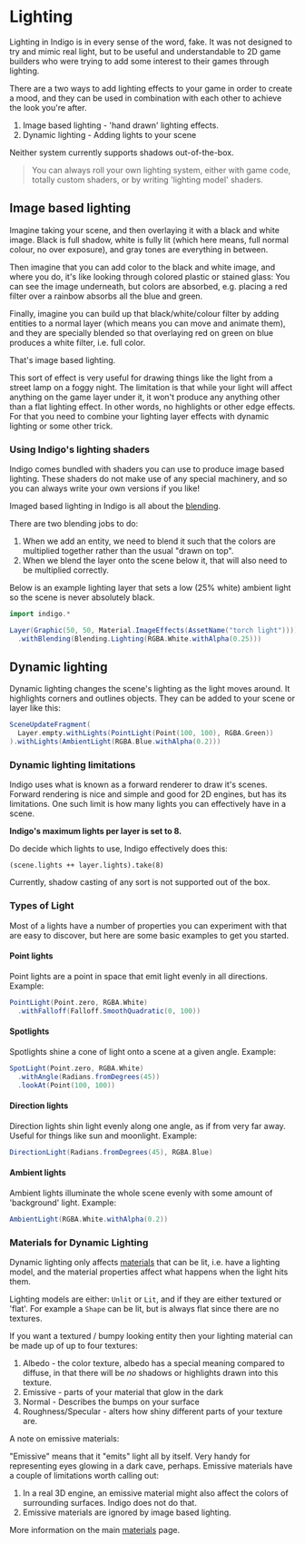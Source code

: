 # Lighting

Lighting in Indigo is in every sense of the word, fake. It was not designed to try and mimic real light, but to be useful and understandable to 2D game builders who were trying to add some interest to their games through lighting.

There are a two ways to add lighting effects to your game in order to create a mood, and they can be used in combination with each other to achieve the look you're after.

1. Image based lighting - 'hand drawn' lighting effects.
2. Dynamic lighting - Adding lights to your scene

Neither system currently supports shadows out-of-the-box.

> You can always roll your own lighting system, either with game code, totally custom shaders, or by writing 'lighting model' shaders.

## Image based lighting

Imagine taking your scene, and then overlaying it with a black and white image. Black is full shadow, white is fully lit (which here means, full normal colour, no over exposure), and gray tones are everything in between.

Then imagine that you can add color to the black and white image, and where you do, it's like looking through colored plastic or stained glass: You can see the image underneath, but colors are absorbed, e.g. placing a red filter over a rainbow absorbs all the blue and green.

Finally, imagine you can build up that black/white/colour filter by adding entities to a normal layer (which means you can move and animate them), and they are specially blended so that overlaying red on green on blue produces a white filter, i.e. full color.

That's image based lighting.

This sort of effect is very useful for drawing things like the light from a street lamp on a foggy night. The limitation is that while your light will affect anything on the game layer under it, it won't produce any anything other than a flat lighting effect. In other words, no highlights or other edge effects. For that you need to combine your lighting layer effects with dynamic lighting or some other trick.

### Using Indigo's lighting shaders

Indigo comes bundled with shaders you can use to produce image based lighting. These shaders do not make use of any special machinery, and so you can always write your own versions if you like!

Imaged based lighting in Indigo is all about the [blending](/07-shaders/blending.md).

There are two blending jobs to do:

1. When we add an entity, we need to blend it such that the colors are multiplied together rather than the usual "drawn on top".
2. When we blend the layer onto the scene below it, that will also need to be multiplied correctly.

Below is an example lighting layer that sets a low (25% white) ambient light so the scene is never absolutely black.

```scala mdoc:js:shared
import indigo.*

Layer(Graphic(50, 50, Material.ImageEffects(AssetName("torch light"))))
  .withBlending(Blending.Lighting(RGBA.White.withAlpha(0.25)))
```

## Dynamic lighting

Dynamic lighting changes the scene's lighting as the light moves around. It highlights corners and outlines objects. They can be added to your scene or layer like this:

```scala mdoc:js
SceneUpdateFragment(
  Layer.empty.withLights(PointLight(Point(100, 100), RGBA.Green))
).withLights(AmbientLight(RGBA.Blue.withAlpha(0.2)))
```

### Dynamic lighting limitations

Indigo uses what is known as a forward renderer to draw it's scenes. Forward rendering is nice and simple and good for 2D engines, but has its limitations. One such limit is how many lights you can effectively have in a scene.

**Indigo's maximum lights per layer is set to 8.**

Do decide which lights to use, Indigo effectively does this:

`(scene.lights ++ layer.lights).take(8)`

Currently, shadow casting of any sort is not supported out of the box.

### Types of Light

Most of a lights have a number of properties you can experiment with that are easy to discover, but here are some basic examples to get you started.

#### Point lights

Point lights are a point in space that emit light evenly in all directions. Example:

```scala mdoc:js
PointLight(Point.zero, RGBA.White)
  .withFalloff(Falloff.SmoothQuadratic(0, 100))
```

#### Spotlights

Spotlights shine a cone of light onto a scene at a given angle. Example:

```scala mdoc:js
SpotLight(Point.zero, RGBA.White)
  .withAngle(Radians.fromDegrees(45))
  .lookAt(Point(100, 100))
```

#### Direction lights

Direction lights shin light evenly along one angle, as if from very far away. Useful for things like sun and moonlight. Example:

```scala mdoc:js
DirectionLight(Radians.fromDegrees(45), RGBA.Blue)
```

#### Ambient lights

Ambient lights illuminate the whole scene evenly with some amount of 'background' light. Example:

```scala mdoc:js
AmbientLight(RGBA.White.withAlpha(0.2))
```

### Materials for Dynamic Lighting

Dynamic lighting only affects [materials](/06-presentation/materials.md) that can be lit, i.e. have a lighting model, and the material properties affect what happens when the light hits them.

Lighting models are either: `Unlit` or `Lit`, and if they are either textured or 'flat'. For example a `Shape` can be lit, but is always flat since there are no textures.

If you want a textured / bumpy looking entity then your lighting material can be made up of up to four textures:

1. Albedo - the color texture, albedo has a special meaning compared to diffuse, in that there will be _no_ shadows or highlights drawn into this texture.
2. Emissive - parts of your material that glow in the dark
3. Normal - Describes the bumps on your surface
4. Roughness/Specular - alters how shiny different parts of your texture are.

A note on emissive materials:

"Emissive" means that it "emits" light all by itself. Very handy for representing eyes glowing in a dark cave, perhaps. Emissive materials have a couple of limitations worth calling out:

1. In a real 3D engine, an emissive material might also affect the colors of surrounding surfaces. Indigo does not do that.
2. Emissive materials are ignored by image based lighting.

More information on the main [materials](/06-presentation/materials.md) page.
